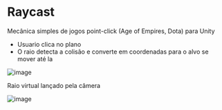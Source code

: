 # Raycast

Mecânica simples de jogos point-click (Age of Empires, Dota) para Unity

- Usuario clica no plano
- O raio detecta a colisão e converte em coordenadas para o alvo se mover até la


![image](https://github.com/user-attachments/assets/c1a46b7a-0e7f-468f-9517-7134a791848c)


Raio virtual lançado pela câmera

![image](https://github.com/user-attachments/assets/85f7eaf3-6c4c-433e-8c08-6f436b3051d2)
